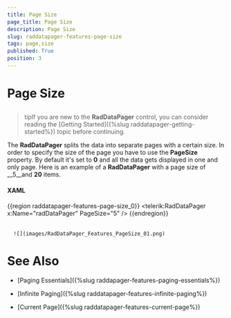 ```yaml
---
title: Page Size
page_title: Page Size
description: Page Size
slug: raddatapager-features-page-size
tags: page,size
published: True
position: 3
---
```


# Page Size



## 

>tipIf you are new to the __RadDataPager__ control, you can consider reading the [Getting Started]({%slug raddatapager-getting-started%}) topic before continuing.

The __RadDataPager__ splits the data into separate pages with a certain size. In order to specify the size of the page you have to use the __PageSize__ property. By default it's set to __0__ and all the data gets displayed in one and only page. Here is an example of a __RadDataPager__ with a page size of __5__and __20__ items.

#### __XAML__

{{region raddatapager-features-page-size_0}}
	<telerik:RadDataPager x:Name="radDataPager"
	                        PageSize="5" />
	{{endregion}}






         
      ![](images/RadDataPager_Features_PageSize_01.png)

# See Also

 * [Paging Essentials]({%slug raddapager-features-paging-essentials%})

 * [Infinite Paging]({%slug raddatapager-features-infinite-paging%})

 * [Current Page]({%slug raddatapager-features-current-page%})
